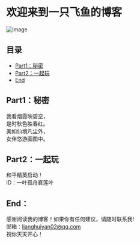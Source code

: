 # 欢迎来到一只飞鱼的博客  
![image](https://camo.githubusercontent.com/e625201bf09024785b5aafe682026ca52c03062af70a725e872866000a4fb2bb/68747470733a2f2f6170692e64696365626561722e636f6d2f362e782f616476656e74757265722f7376673f736565643d4d696d69266261636b67726f756e64436f6c6f723d303037376236267261646975733d3130)

  
  
## 目录  
  
- [Part1：秘密](#Part1)  
- [Part2：一起玩](#Part2)  
- [End](#End)  
  
## Part1：<a name="Part1"></a>秘密
  
我看烟霞映碧空，  
是时秋色胜春红。  
美如仙境凡尘外，  
女伴悠游画图中。  
  
## Part2：<a name="Part2"></a>一起玩
  
和平精英启动！  
ID：一叶孤舟衰莲叶  
  
## End：<a name="End"></a>  
  
  
感谢阅读我的博客！如果你有任何建议，请随时联系我!  
邮箱：lianghuiyan02@qq.com  
祝你天天开心！  
